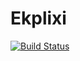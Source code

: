 # Ekplixi
[![Build Status](https://travis-ci.com/JacksonFovero/Ekplixi.svg?branch=master)](https://travis-ci.com/JacksonFovero/Ekplixi)

